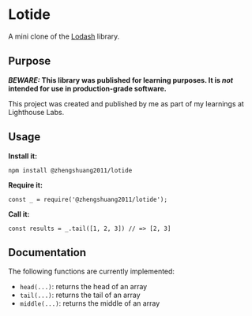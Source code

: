 # Lotide

A mini clone of the [Lodash](https://lodash.com) library.

## Purpose

**_BEWARE:_ This library was published for learning purposes. It is _not_ intended for use in production-grade software.**

This project was created and published by me as part of my learnings at Lighthouse Labs.

## Usage

**Install it:**

`npm install @zhengshuang2011/lotide`

**Require it:**

`const _ = require('@zhengshuang2011/lotide');`

**Call it:**

`const results = _.tail([1, 2, 3]) // => [2, 3]`

## Documentation

The following functions are currently implemented:

- `head(...)`: returns the head of an array
- `tail(...)`: returns the tail of an array
- `middle(...)`: returns the middle of an array

